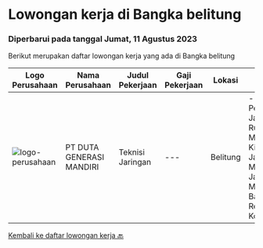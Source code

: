 
  # Lowongan kerja di Bangka belitung

  ### Diperbarui pada tanggal Jumat, 11 Agustus 2023

  Berikut merupakan daftar lowongan kerja yang ada di Bangka belitung

  |Logo Perusahaan | Nama Perusahaan | Judul Pekerjaan | Gaji Pekerjaan | Lokasi | Deskripsi | Tanggal diunggah | Pranala |
  | -------------- | --------------- | --------------- | --------- | --------- | -------------- | ------- | ----------- |
  |![logo-perusahaan](https://image-service-cdn.seek.com.au/f6d4c20e039a9103d16d613786829da485a07a5f/ee4dce1061f3f616224767ad58cb2fc751b8d2dc)|PT DUTA GENERASI MANDIRI|Teknisi Jaringan|---|Belitung|- Mengganti Perangkat Jaringan yang Rusak. Mengoptimalkan Kinerja Sistem Jaringan. Memelihara Jaringan. Melakukan Backup dan Restore Konfigurasi...|Rabu, 09 Agustus 2023|https://www.jobstreet.co.id/id/job/teknisi-jaringan-1036643045?token=0~d8f65d82-d1ee-46a8-83ec-ac4ab6e344f8&sectionRank=1&jobId=jobstreet-id-job-1036643045|


  [Kembali ke daftar lowongan kerja 🔙](../README.md#daftar-lowongan-kerja)
  